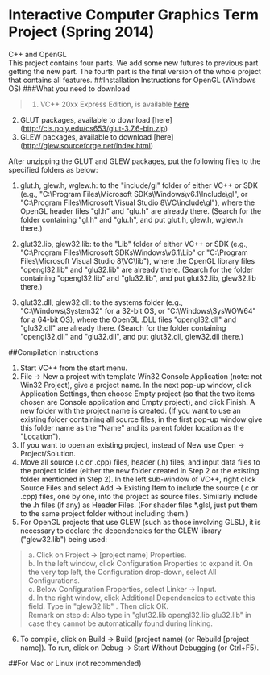 # Interactive Computer Graphics Term Project (Spring 2014) 
C++ and OpenGL <br>
This project contains four parts. We add some new futures to previous part getting the new part. The fourth part is the final version of the whole project that contains all features.
##Installation Instructions for OpenGL (Windows OS)
###What you need to download
>1. VC++ 20xx Express Edition, is available [here](https://www.visualstudio.com/en-US/products/visual-studio-express-vs)
2. GLUT packages, available to download [here] (http://cis.poly.edu/cs653/glut-3.7.6-bin.zip)
3. GLEW packages, available to download [here] (http://glew.sourceforge.net/index.html)

After unzipping the GLUT and GLEW packages, put the following files to the specified folders as below:

1. glut.h, glew.h, wglew.h: to the "include/gl" folder of either VC++ or SDK (e.g., "C:\Program Files\Microsoft SDKs\Windows\v6.1\Include\gl", or "C:\Program Files\Microsoft Visual Studio 8\VC\include\gl\"), where the OpenGL header files "gl.h" and "glu.h" are already there. (Search for the folder containing "gl.h" and "glu.h", and put glut.h, glew.h, wglew.h there.)

2. glut32.lib, glew32.lib: to the "Lib" folder of either VC++ or SDK (e.g., "C:\Program Files\Microsoft SDKs\Windows\v6.1\Lib" or "C:\Program Files\Microsoft Visual Studio 8\VC\lib"), where the OpenGL library files "opengl32.lib" and "glu32.lib" are already there. (Search for the folder containing "opengl32.lib" and "glu32.lib", and put glut32.lib, glew32.lib there.)

3. glut32.dll, glew32.dll: to the systems folder (e.g., "C:\Windows\System32" for a 32-bit OS, or "C:\Windows\SysWOW64" for a 64-bit OS), where the OpenGL .DLL files "opengl32.dll" and "glu32.dll" are already there. (Search for the folder containing "opengl32.dll" and "glu32.dll", and put glut32.dll, glew32.dll there.)

##Compilation Instructions
1. Start VC++ from the start menu.
2. File -> New a project with template Win32 Console Application (note: not Win32 Project), give a project name. In the next pop-up window, click Application Settings, then choose Empty project (so that the two items chosen are Console application and Empty project), and click Finish. A new folder with the project name is created. (If you want to use an existing folder containing all source files, in the first pop-up window give this folder name as the "Name" and its parent folder location as the "Location").
3. If you want to open an existing project, instead of New use Open -> Project/Solution.
4. Move all source (.c or .cpp) files, header (.h) files, and input data files to the project folder (either the new folder created in Step 2 or the existing folder mentioned in Step 2). 
In the left sub-window of VC++, right click Source Files and select Add -> Existing Item to include the source (.c or .cpp) files, one by one, into the project as source files. Similarly include the .h files (if any) as Header Files. (For shader files *.glsl, just put them to the same project folder without including them.)
5. For OpenGL projects that use GLEW (such as those involving GLSL), it is necessary to declare the dependencies for the GLEW library ("glew32.lib") being used: <br>
>a. Click on Project -> [project name] Properties. <br>
>b. In the left window, click Configuration Properties to expand it. On the very top left, the Configuration drop-down, select All Configurations. <br>
>c. Below Configuration Properties, select Linker -> Input. <br>
>d. In the right window, click Additional Dependencies to activate this field. Type in "glew32.lib" . Then click OK. <br>
Remark on step d: Also type in "glut32.lib opengl32.lib glu32.lib" in case they cannot be automatically found during linking.

6. To compile, click on Build -> Build (project name) (or Rebuild [project name]). 
To run, click on Debug -> Start Without Debugging (or Ctrl+F5).



##For Mac or Linux (not recommended)
